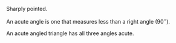 Sharply pointed.

An acute angle is one that measures less than a right angle
($90^{\circ}$).

An acute angled triangle has all three angles acute.
